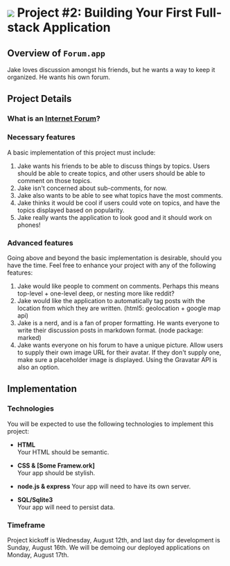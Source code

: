 # ![](https://ga-dash.s3.amazonaws.com/production/assets/logo-9f88ae6c9c3871690e33280fcf557f33.png) Project #2: Building Your First Full-stack Application

## Overview of `Forum.app`

Jake loves discussion amongst his friends, but he wants a way to keep it organized. He wants his own forum.

## Project Details

### What is an [Internet Forum](https://en.wikipedia.org/wiki/Internet_forum)? 

### Necessary features

A basic implementation of this project must include:

1. Jake wants his friends to be able to discuss things by topics. Users should be able to create topics, and other users should be able to comment on those topics.
2. Jake isn't concerned about sub-comments, for now.
3. Jake also wants to be able to see what topics have the most comments.
4. Jake thinks it would be cool if users could vote on topics, and have the topics displayed based on popularity.
6. Jake really wants the application to look good and it should work on phones!

###  Advanced features

Going above and beyond the basic implementation is desirable, should you have the time.  Feel free to enhance your project with any of the following features:

1. Jake would like people to comment on comments.  Perhaps this means top-level + one-level deep, or nesting more like reddit?
2. Jake would like the application to automatically tag posts with the location from which they are written. (html5: geolocation + google map api)
3. Jake is a nerd, and is a fan of proper formatting. He wants everyone to write their discussion posts in markdown format. (node package: marked)
4. Jake wants everyone on his forum to have a unique picture. Allow users to supply their own image URL for their avatar. If they don't supply one, make sure a placeholder image is displayed. Using the Gravatar API is also an option.

## Implementation

### Technologies

You will be expected to use the following technologies to implement this project:

- **HTML**  
  Your HTML should be semantic.

- **CSS & [Some Framew.ork]**  
  Your app should be stylish.

- **node.js & express**
  Your app will need to have its own server.

- **SQL/Sqlite3**  
  Your app will need to persist data.


### Timeframe

Project kickoff is Wednesday, August 12th, and last day for development is Sunday, August 16th.  We will be demoing our deployed applications on Monday, August 17th.
